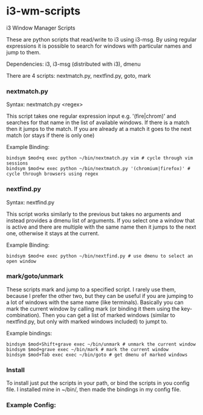 i3-wm-scripts
=============

i3 Window Manager Scripts

These are python scripts that read/write to i3 using i3-msg. By using regular expressions it is possible to 
search for windows with particular names and jump to them. 

Dependencies: i3, i3-msg (distributed with i3), dmenu

There are 4 scripts: nextmatch.py, nextfind.py, goto, mark

### nextmatch.py

Syntax: nextmatch.py \<regex\>

This script takes one regular expression input e.g. '(fire|chrom)' and searches for that name in the list of
available windows. If there is a match then it jumps to the match. If you are already at a match it goes to the
next match (or stays if there is only one)

Example Binding:
```
bindsym $mod+q exec python ~/bin/nextmatch.py vim # cycle through vim sessions
bindsym $mod+w exec python ~/bin/nextmatch.py '(chromium|firefox)' # cycle through browsers using regex
```
### nextfind.py

Syntax: nextfind.py

This script works similarly to the previous but takes no arguments and instead
provides a dmenu list of arguments. If you select one a window that is active
and there are multiple with the same name then it jumps to the next one,
otherwise it stays at the current.

Example Binding:
```
bindsym $mod+e exec python ~/bin/nextfind.py # use dmenu to select an open window
```

### mark/goto/unmark
These scripts mark and jump to a specified script. I rarely use them,
because I prefer the other two, but they can be useful if you are jumping to a
lot of windows with the same name (like terminals). Basically you can mark the
current window by calling mark (or binding it them using the key-combination).
Then you can get a list of marked windows (similar to nextfind.py, but only
with marked windows included) to jumpt to. 

Example bindings:
```
bindsym $mod+Shift+grave exec ~/bin/unmark # unmark the current window
bindsym $mod+grave exec ~/bin/mark # mark the current window
bindsym $mod+Tab exec exec ~/bin/goto # get dmenu of marked windows
```

### Install
To install just put the scripts in your path, or bind the scripts in you config
file. I installed mine in ~/bin/, then made the bindings in my config file.

### Example Config:

